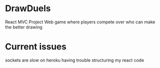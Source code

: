 # DrawDuels
React MVC Project
Web game where players compete over who can make the better drawing

# Current issues
sockets are slow on heroku
having trouble structuring my react code

